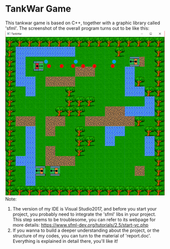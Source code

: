# TankWar Game
This tankwar game is based on C++, together with a graphic library called 'sfml'. The screenshot of the overall program turns out to be like this:
![screenshot](https://github.com/Kobeyond/TankWar-Game/blob/master/tankwar.png) 
Note:
1. The version of my IDE is Visual Studio2017, and before you start your project, you probably need to integrate the 'sfml' libs in your project. This step seems to be troublesome, you can refer to its webpage for more details: https://www.sfml-dev.org/tutorials/2.5/start-vc.php
2. If you wanna to build a deeper understanding about the project, or the structure of my codes, you can turn to the material of 'report.doc'. Everything is explained in detail there, you'll like it! 
